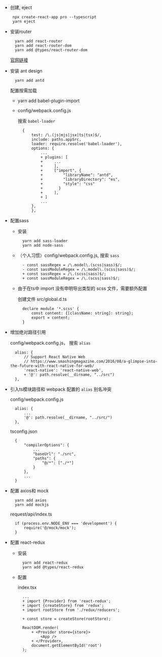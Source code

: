 *  创建, eject

        npx create-react-app pro --typescript
        yarn eject

* 安装router

        yarn add react-router
        yarn add react-router-dom
        yarn add @types/react-router-dom
        
    [官网链接](https://reacttraining.com/react-router/web/api/Route/render-func)

* 安装 ant design

        yarn add antd

    配置按需加载

    * yarn add babel-plugin-import

    * config/webpack.config.js  

        搜索 `babel-loader`

            {
                test: /\.(js|mjs|jsx|ts|tsx)$/,
                include: paths.appSrc,
                loader: require.resolve('babel-loader'),
                options: {
                    ...
                    + plugins: [
                    +     ...
                    +     ],
                    +     ["import", {
                    +         "libraryName": "antd",
                    +         "libraryDirectory": "es",
                    +         "style": "css"
                    +       }
                    +     ],
                    + ]
                    ...
                },
                },

* 配置sass

    * 安装

            yarn add sass-loader
            yarn add node-sass

    * （个人习惯）config/webpack.config.js, 搜索 `sass`

            - const sassRegex = /\.model\.(scss|sass)$/;
            - const sassModuleRegex = /\.model\.(scss|sass)$/;
            + const sassRegex = /\.(scss|sass)$/;
            + const sassModuleRegex = /\.(scss|sass)$/;

    * 由于在ts中 import 没有申明导出类型的 scss 文件，需要额外配置

        创建文件 src/global.d.ts

            declare module '*.scss' {
                const content: {[className: string]: string};
                export = content;
            }

* 增加绝对路径引用

    config/webpack.config.js， 搜索 `alias`

        alias: {
            // Support React Native Web
            // https://www.smashingmagazine.com/2016/08/a-glimpse-into-the-future-with-react-native-for-web/
            'react-native': 'react-native-web',
            + '@': path.resolve(__dirname, "../src")
        },

* 引入ts模块路径和 webpack 配置的 `alias` 别名冲突

    config/webpack.config.js

        alias: {
            ...
            '@': path.resolve(__dirname, "../src/")
        },

    tsconfig.json 

        {
            "compilerOptions": {
                ...
                "baseUrl": "./src",
                "paths": {
                    "@/*": ["./*"]
                }
            },
            ...
        }

* 配置 axios和 mock

        yarn add axios
        yarn add mockjs

    request/api/index.ts

        if (process.env.NODE_ENV === 'development') {
            require('@/mock/mock');
        }

* 配置 react-redux

    * 安装

            yarn add react-redux
            yarn add @types/react-redux

    * 配置

        index.tsx

            ...
            + import {Provider} from 'react-redux';
            + import {createStore} from 'redux';
            + import rootStore from './redux/reducers';

            + const store = createStore(rootStore);

            ReactDOM.render(
                + <Provider store={store}>
                    <App />
                + </Provider>, 
                document.getElementById('root')
            );